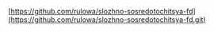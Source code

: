 [https://github.com/rulowa/slozhno-sosredotochitsya-fd](https://github.com/rulowa/slozhno-sosredotochitsya-fd.git)
